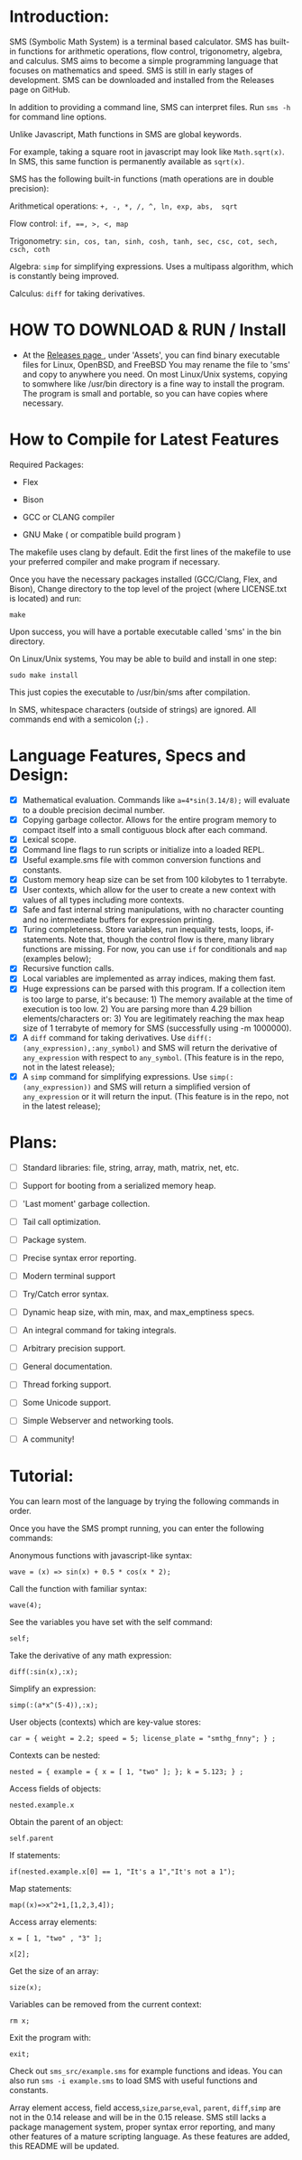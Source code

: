# Introduction:

SMS (Symbolic Math System) is a terminal based calculator. SMS has built-in functions for arithmetic operations, flow control, trigonometry, algebra, and calculus. SMS aims to become a simple programming language that focuses on mathematics and speed. SMS is still in early stages of development. SMS can be downloaded and installed from the Releases page on GitHub. 

In addition to providing a command line, SMS can interpret files.
Run `sms -h` for command line options.

Unlike Javascript, Math functions in SMS are global keywords.

For example, taking a square root in javascript may look like `Math.sqrt(x)`. In SMS, this same function is permanently available as  `sqrt(x)`.

SMS has the following built-in functions (math operations are in double precision):

Arithmetical operations: `+, -, *, /, ^, ln, exp, abs,  sqrt` 

Flow control: `if, ==, >, <, map`

Trigonometry: `sin, cos, tan, sinh, cosh, tanh, sec, csc, cot, sech, csch, coth`

Algebra: `simp` for simplifying expressions. Uses a multipass algorithm, which is constantly being improved.

Calculus: `diff` for taking derivatives.

# HOW TO DOWNLOAD & RUN / Install
- At the [ Releases page ](https://github.com/reginaldford/sms/releases)  , under 'Assets', you can find binary executable files for Linux, OpenBSD, and FreeBSD You may rename the file to 'sms' and copy to anywhere you need. On most Linux/Unix systems, copying to somwhere like /usr/bin directory is a fine way to install the program. The program is small and portable, so you can have copies where necessary.


# How to Compile for Latest Features

Required Packages:

- Flex

- Bison

- GCC or CLANG compiler

- GNU Make ( or compatible build program )

The makefile uses clang by default.
Edit the first lines of the makefile to use your preferred compiler and make program if necessary.

Once you have the necessary packages installed (GCC/Clang, Flex, and Bison),
Change directory to the top level of the project (where LICENSE.txt is located) and run:

`make`

Upon success, you will have a portable executable called 'sms' in the bin directory.

On Linux/Unix systems, You may be able to build and install in one step:

`sudo make install`

This just copies the executable to /usr/bin/sms after compilation.




In SMS, whitespace characters (outside of strings) are ignored. All commands end with a semicolon (`;`) .

# Language Features, Specs and Design:
- [x] Mathematical evaluation. Commands like `a=4*sin(3.14/8);` will evaluate to a double precision decimal number.
- [x] Copying garbage collector. Allows for the entire program memory to compact itself into a small contiguous block after each command.
- [x] Lexical scope.
- [x] Command line flags to run scripts or initialize into a loaded REPL.
- [x] Useful example.sms file with common conversion functions and constants.
- [x] Custom memory heap size can be set from 100 kilobytes to 1 terrabyte.
- [x] User contexts, which allow for the user to create a new context with values of all types including more contexts.
- [x] Safe and fast internal string manipulations, with no character counting and no intermediate buffers for expression printing.
- [x] Turing completeness. Store variables, run inequality tests, loops, if-statements. Note that, though the control flow is there, many library functions are missing. For now, you can use `if` for conditionals and `map` (examples below);
- [x] Recursive function calls.
- [x] Local variables are implemented as array indices, making them fast.
- [x] Huge expressions can be parsed with this program. If a collection item is too large to parse, it's because: 1) The memory available at the time of execution is too low. 2) You are parsing more than 4.29 billion elements/characters or: 3) You are legitimately reaching the max heap size of 1 terrabyte of memory for SMS (successfully using -m 1000000).
- [x] A `diff` command for taking derivatives. Use `diff(:(any_expression),:any_symbol)` and SMS will return the derivative of `any_expression` with respect to `any_symbol`. (This feature is in the repo, not in the latest release);
- [x] A `simp` command for simplifying expressions. Use `simp(:(any_expression))` and SMS will return a simplified version of `any_expression` or it will return the input. (This feature is in the repo, not in the latest release);

# Plans:
- [ ] Standard libraries: file, string, array, math, matrix, net, etc.
- [ ] Support for booting from a serialized memory heap.
- [ ] 'Last moment' garbage collection.
- [ ] Tail call optimization.
- [ ] Package system.
- [ ] Precise syntax error reporting.
- [ ] Modern terminal support
- [ ] Try/Catch error syntax.
- [ ] Dynamic heap size, with min, max, and max_emptiness specs.
- [ ] An integral command for taking integrals.
- [ ] Arbitrary precision support.
- [ ] General documentation.
- [ ] Thread forking support.
- [ ] Some Unicode support.
- [ ] Simple Webserver and networking tools.
- [ ] A community!


# Tutorial:

You can learn most of the language by trying the following commands in order.

Once you have the SMS prompt running, you can enter the following commands:

Anonymous functions with javascript-like syntax:

`wave = (x) => sin(x) + 0.5 * cos(x * 2);`

Call the function with familiar syntax:

`wave(4);`

See the variables you have set with the self command:

`self;`

Take the derivative of any math expression:

`diff(:sin(x),:x);`

Simplify an expression:

`simp(:(a*x^(5-4)),:x);`

User objects (contexts) which are key-value stores:

`car = { weight = 2.2; speed = 5; license_plate = "smthg_fnny"; } ; `

Contexts can be nested:

`nested = { example = { x = [ 1, "two" ]; }; k = 5.123; } ;`

Access fields of objects:

`nested.example.x`

Obtain the parent of an object:

`self.parent`

If statements:

`if(nested.example.x[0] == 1, "It's a 1","It's not a 1");`

Map statements:

`map((x)=>x^2+1,[1,2,3,4]);`

Access array elements:

`x = [ 1, "two" , "3" ];`

`x[2];`

Get the size of an array:

`size(x);`

Variables can be removed from the current context:

`rm x;`

Exit the program with:

`exit;`

Check out `sms_src/example.sms` for example functions and ideas.
You can also run `sms -i example.sms` to load SMS with useful functions and constants.

Array element access, field access,`size`,`parse`,`eval`, `parent`, `diff`,`simp` are not in the 0.14 release and will be in the 0.15 release.
SMS still lacks a package management system, proper syntax error reporting, and many other features of a mature scripting language. As these features are added, this README will be updated.
